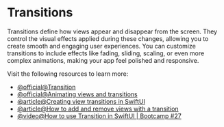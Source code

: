 # Transitions

Transitions define how views appear and disappear from the screen. They control the visual effects applied during these changes, allowing you to create smooth and engaging user experiences. You can customize transitions to include effects like fading, sliding, scaling, or even more complex animations, making your app feel polished and responsive.

Visit the following resources to learn more:

- [@official@Transition](https://developer.apple.com/documentation/swiftui/transition)
- [@official@Animating views and transitions](https://developer.apple.com/tutorials/swiftui/animating-views-and-transitions)
- [@article@Creating view transitions in SwiftUI](https://www.createwithswift.com/creating-view-transitions-in-swiftui/)
- [@article@How to add and remove views with a transition](https://www.hackingwithswift.com/quick-start/swiftui/how-to-add-and-remove-views-with-a-transition)
- [@video@How to use Transition in SwiftUI | Bootcamp #27](https://www.youtube.com/watch?v=X6FAIa0nJoA)